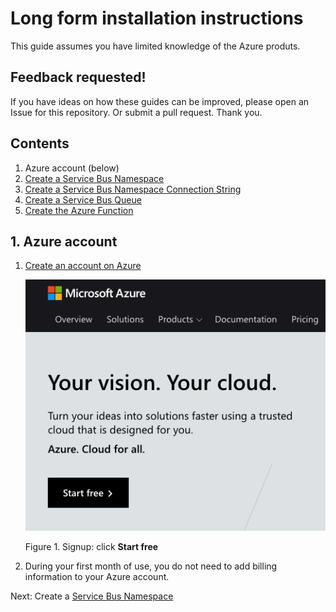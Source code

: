 # Long form installation instructions

This guide assumes you have limited knowledge of the
Azure produts.

## Feedback requested!
If you have ideas on how these guides can be improved,
please open an Issue for this repository. Or submit a 
pull request. Thank you.

## Contents
1. Azure account (below)
1. [Create a Service Bus Namespace](docs/INSTALLATION_2_svc_bus_namespace.md)
1. [Create a Service Bus Namespace Connection String](docs/INSTALLATION_3_svc_bus_connection_string.md)
1. [Create a Service Bus Queue](docs/INSTALLATION_4_svc_bus_queue.md)
1. [Create the Azure Function](docs/INSTALLATION_5_function.md)

## 1. Azure account

1. [Create an account on Azure](https://azure.microsoft.com)

   ![Create a topic](docs/Azure.01.signup.png)
   
   Figure 1. Signup: click **Start free**

1. During your first month of use,
   you do not need to add billing information to your Azure
   account.

Next: Create a [Service Bus Namespace](docs/INSTALLATION_2_svc_bus_namespace.md)
